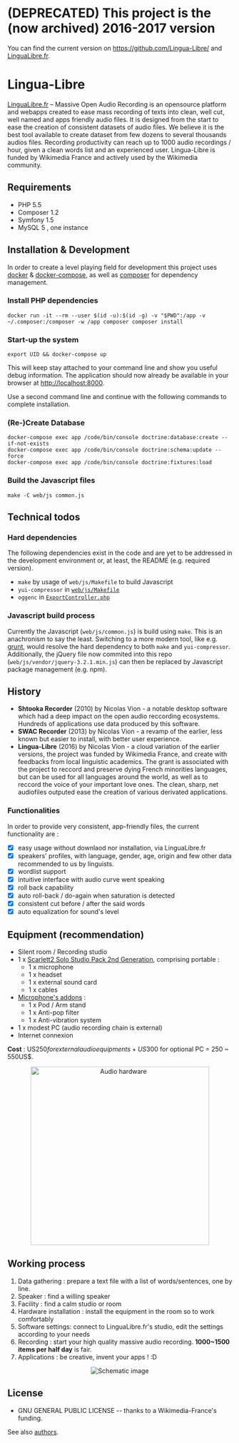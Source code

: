 
# (DEPRECATED) This project is the (now archived) 2016-2017 version
You can find the current version on https://github.com/Lingua-Libre/ and [LinguaLibre.fr](https://lingualibre.fr).

# Lingua-Libre
[LinguaLibre.fr](https://lingualibre.fr) – Massive Open Audio Recording is an opensource platform and 
webapps created to ease mass recording of texts into clean, well cut, well named and apps friendly audio files. It is 
designed from the start to ease the creation of consistent datasets of audio files. We believe it is the best tool 
available to create dataset from few dozens to several thousands audios files. Recording productivity can reach up to 
1000 audio recordings / hour, given a clean words list and an experienced user. Lingua-Libre is funded by 
Wikimedia France and actively used by the Wikimedia community.

## Requirements

 - PHP 5.5
 - Composer 1.2
 - Symfony 1.5
 - MySQL 5 , one instance

## Installation & Development 

In order to create a level playing field for development this project uses 
<a href="https://docs.docker.com/engine/installation/">docker</a> & 
<a href="https://docs.docker.com/compose/install/">docker-compose</a>, 
as well as <a href="https://getcomposer.org/">composer</a> for dependency management.

### Install PHP dependencies
```
docker run -it --rm --user $(id -u):$(id -g) -v "$PWD":/app -v ~/.composer:/composer -w /app composer composer install
```

### Start-up the system

```
export UID && docker-compose up
```

This will keep stay attached to your command line and show you useful debug information. 
The application should now already be available in your browser at <a href="http://localhost:8000">http://localhost:8000</a>.

Use a second command line and continue with the following commands to complete installation.

### (Re-)Create Database
```
docker-compose exec app /code/bin/console doctrine:database:create --if-not-exists
docker-compose exec app /code/bin/console doctrine:schema:update --force
docker-compose exec app /code/bin/console doctrine:fixtures:load
```

### Build the Javascript files
```
make -C web/js common.js
```

## Technical todos

### Hard dependencies

The following dependencies exist in the code and are yet to be addressed in the development environment or, 
at least, the README (e.g. required version).

* `make` by usage of `web/js/Makefile` to build Javascript
* `yui-compressor` in <a href="https://github.com/wikimedia-france/Lingua-Libre/blob/master/web/js/Makefile#L15">`web/js/Makefile`</a>
* `oggenc` in <a href="https://github.com/wikimedia-france/Lingua-Libre/blob/master/src/AppBundle/Controller/ExportController.php#L60">`ExportController.php`</a>

### Javascript build process

Currently the Javascript (`web/js/common.js`) is build using `make`. This is an anachronism to say the least.
Switching to a more modern tool, like e.g. [grunt](https://gruntjs.com/), would resolve the hard dependency to both 
`make` and `yui-compressor`. Additionally, the jQuery file now commited into this repo (`web/js/vendor/jquery-3.2.1.min.js`)
can then be replaced by Javascript package management (e.g. npm).

## History
- **Shtooka Recorder** (2010) by Nicolas Vion - a notable desktop software which had a deep impact on the open audio reccording ecosystems. Hundreds of applications use data produced by this software.
- **SWAC Recorder** (2013) by Nicolas Vion - a revamp of the earlier, less known but easier to install, with better user experience.
- **Lingua-Libre** (2016) by Nicolas Vion - a cloud variation of the earlier versions, the project was funded by Wikimedia France, and create with feedbacks from local linguistic academics. The grant is associated with the project to reccord and preserve dying French minorities languages, but can be used for all languages around the world, as well as to reccord the voice of your important love ones. The clean, sharp, net audiofiles outputed ease the creation of various derivated applications.

### Functionalities
In order to provide very consistent, app-friendly files, the current functionality are :
- [x] easy usage without downlaod nor installation, via LinguaLibre.fr
- [x] speakers' profiles, with language, gender, age, origin and few other data recommended to us by linguists.
- [x] wordlist support
- [x] intuitive interface with audio curve went speaking
- [x] roll back capability
- [x] auto roll-back / do-again when saturation is detected
- [x] consistent cut before / after the said words
- [x] auto equalization for sound's level

## Equipment (recommendation)
- Silent room / Recording studio
- 1 x [Scarlett2 Solo Studio Pack 2nd Generation](https://www.amazon.com/dp/B01E6T54E2/), comprising portable :
  - 1 x microphone
  - 1 x headset
  - 1 x external sound card
  - 1 x cables
- [Microphone's addons](https://www.amazon.com/dp/B01KHMUQ2M/) :
  - 1 x Pod / Arm stand
  - 1 x Anti-pop filter
  - 1 x Anti-vibration system
- 1 x modest PC (audio recording chain is external)
- Internet connexion

**Cost** : US$250 for external audio equipments  + US$300 for optional PC  = 250 ~ 550US$.
<p align="center">
  <a href="https://www.amazon.com/dp/B01E6T54E2/"><img src="https://i.stack.imgur.com/dvreq.jpg" alt="Audio hardware" style="width:400px;"/></a>
</p>

## Working process
1. Data gathering : prepare a text file with a list of words/sentences, one by line.
2. Speaker : find a willing speaker
3. Facility : find a calm studio or room 
4. Hardware installation : install the equipment in the room so to work comfortably
5. Software settings: connect to LinguaLibre.fr's studio, edit the settings according to your needs
6. Recording : start your high quality massive audio recording. **1000~1500 items per half day** is fair.
7. Applications : be creative, invent your apps ! :D

<p align="center">
  <img  src="https://i.stack.imgur.com/873Fb.png" alt="Schematic image"/>
</p>

## License
- GNU GENERAL PUBLIC LICENSE -- thanks to a Wikimedia-France's funding.

See also [authors](https://github.com/wikimedia-france/Lingua-Libre/blob/master/AUTHORS).
